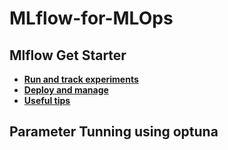 # MLflow-for-MLOps
## Mlflow Get Starter
* [**Run and track experiments**](https://github.com/aqafridi/MLflow-for-MLOps/blob/main/1_Run%20and%20track%20experiments.ipynb)
* [**Deploy and manage**](https://github.com/aqafridi/MLflow-for-MLOps/blob/main/2_Deploy%20and%20manage.ipynb)
* [**Useful tips**](https://github.com/aqafridi/MLflow-for-MLOps/blob/main/3_Tips_and_tricks.ipynb)
## Parameter Tunning using optuna


